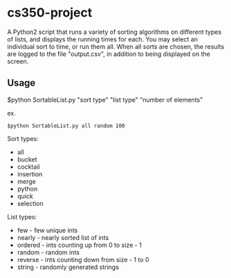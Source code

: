 # cs350-project
A Python2 script that runs a variety of sorting algorithms on different types of
lists, and displays the running times for each. You may select an individual
sort to time, or run them all. When all sorts are chosen, the results are
logged to the file "output.csv", in addition to being displayed on the screen.

## Usage
$python SortableList.py "sort type" "list type" "number of elements"

ex.

    $python SortableList.py all random 100

Sort types:
 * all
 * bucket
 * cocktail
 * insertion
 * merge
 * python
 * quick
 * selection

List types:
 * few - few unique ints
 * nearly - nearly sorted list of ints
 * ordered - ints counting up from 0 to size - 1
 * random - random ints
 * reverse - ints counting down from size - 1 to 0
 * string - randomly generated strings
